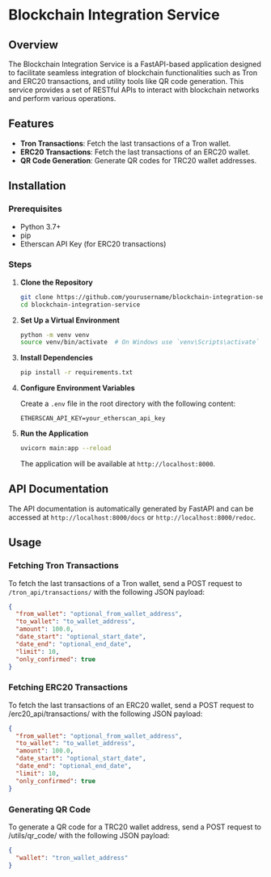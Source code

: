# Blockchain Integration Service

## Overview

The Blockchain Integration Service is a FastAPI-based application designed to facilitate seamless integration of blockchain functionalities such as Tron and ERC20 transactions, and utility tools like QR code generation. This service provides a set of RESTful APIs to interact with blockchain networks and perform various operations.

## Features

- **Tron Transactions**: Fetch the last transactions of a Tron wallet.
- **ERC20 Transactions**: Fetch the last transactions of an ERC20 wallet.
- **QR Code Generation**: Generate QR codes for TRC20 wallet addresses.

## Installation

### Prerequisites

- Python 3.7+
- pip
- Etherscan API Key (for ERC20 transactions)

### Steps

1. **Clone the Repository**

    ```bash
    git clone https://github.com/yourusername/blockchain-integration-service.git
    cd blockchain-integration-service
    ```

2. **Set Up a Virtual Environment**

    ```bash
    python -m venv venv
    source venv/bin/activate  # On Windows use `venv\Scripts\activate`
    ```

3. **Install Dependencies**

    ```bash
    pip install -r requirements.txt
    ```

4. **Configure Environment Variables**

    Create a `.env` file in the root directory with the following content:

    ```env
    ETHERSCAN_API_KEY=your_etherscan_api_key
    ```

5. **Run the Application**

    ```bash
    uvicorn main:app --reload
    ```

    The application will be available at `http://localhost:8000`.

## API Documentation

The API documentation is automatically generated by FastAPI and can be accessed at `http://localhost:8000/docs` or `http://localhost:8000/redoc`.

## Usage

### Fetching Tron Transactions

To fetch the last transactions of a Tron wallet, send a POST request to `/tron_api/transactions/` with the following JSON payload:

```json
{
  "from_wallet": "optional_from_wallet_address",
  "to_wallet": "to_wallet_address",
  "amount": 100.0,
  "date_start": "optional_start_date",
  "date_end": "optional_end_date",
  "limit": 10,
  "only_confirmed": true
}
```

### Fetching ERC20 Transactions

To fetch the last transactions of an ERC20 wallet, send a POST request to /erc20_api/transactions/ with the following JSON payload:

```json
{
  "from_wallet": "optional_from_wallet_address",
  "to_wallet": "to_wallet_address",
  "amount": 100.0,
  "date_start": "optional_start_date",
  "date_end": "optional_end_date",
  "limit": 10,
  "only_confirmed": true
}
```

### Generating QR Code

To generate a QR code for a TRC20 wallet address, send a POST request to /utils/qr_code/ with the following JSON payload:

```json
{
  "wallet": "tron_wallet_address"
}
```